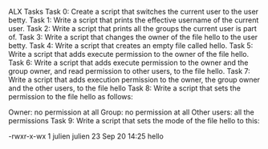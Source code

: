 ALX Tasks
Task 0: Create a script that switches the current user to the user betty.
Task 1: Write a script that prints the effective username of the current user.
Task 2: Write a script that prints all the groups the current user is part of.
Task 3: Write a script that changes the owner of the file hello to the user betty.
Task 4: Write a script that creates an empty file called hello.
Task 5: Write a script that adds execute permission to the owner of the file hello.
Task 6: Write a script that adds execute permission to the owner and the group owner, and read permission to other users, to the file hello.
Task 7: Write a script that adds execution permission to the owner, the group owner and the other users, to the file hello
Task 8: Write a script that sets the permission to the file hello as follows:

Owner: no permission at all
Group: no permission at all
Other users: all the permissions
Task 9: Write a script that sets the mode of the file hello to this:

-rwxr-x-wx 1 julien julien 23 Sep 20 14:25 hello

